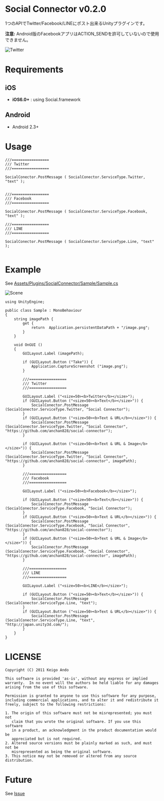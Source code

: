 Social Connector v0.2.0
================

1つのAPIでTwitter/Facebook/LINEにポスト出来るUnityプラグインです。

**注意:** Android版のFacebookアプリはACTION_SENDを許可していないので使用できません。


![Twitter](https://dl.dropboxusercontent.com/u/153254465/screenshot/2014-01-15%2001.01.26.png)


# Requirements
## iOS
* **iOS6.0+** :  using Social.framework 

## Android
* Android 2.3+

# Usage



```
///=================
/// Twitter
///=================
		
SocialConector.PostMessage ( SocialConector.ServiceType.Twitter, "text" );


///=================
/// Facebook
///=================

SocialConector.PostMessage ( SocialConector.ServiceType.Facebook, "text" );

///=================
/// LINE
///=================

SocialConector.PostMessage ( SocialConector.ServiceType.Line, "text" );	
	
```

# Example

See  [Assets/Plugins/SocialConnector/Sample/Sample.cs](https://github.com/anchan828/social-connector/blob/master/Assets/Plugins/SocialConnector/Sample/Sample.cs)

![Scene](https://dl.dropboxusercontent.com/u/153254465/screenshot/2014-01-15%2000.59.23.png)

```
using UnityEngine;

public class Sample : MonoBehaviour
{
	string imagePath {
		get {
			return  Application.persistentDataPath + "/image.png";
		}
	}

	void OnGUI ()
	{
		GUILayout.Label (imagePath);

		if (GUILayout.Button ("Take")) {
			Application.CaptureScreenshot ("image.png");
		}

		///=================
		/// Twitter
		///=================

		GUILayout.Label ("<size=50><b>Twitter</b></size>");
		if (GUILayout.Button ("<size=50><b>Text</b></size>")) {
			SocialConector.PostMessage (SocialConector.ServiceType.Twitter, "Social Connector");
		}
		if (GUILayout.Button ("<size=50><b>Text & URL</b></size>")) {
			SocialConector.PostMessage (SocialConector.ServiceType.Twitter, "Social Connector", "https://github.com/anchan828/social-connector");
		}

		if (GUILayout.Button ("<size=50><b>Text & URL & Image</b></size>")) {
			SocialConector.PostMessage (SocialConector.ServiceType.Twitter, "Social Connector", "https://github.com/anchan828/social-connector", imagePath);
		}
		
		///=================
		/// Facebook
		///=================
		
		GUILayout.Label ("<size=50><b>Facebook</b></size>");

		if (GUILayout.Button ("<size=50><b>Text</b></size>")) {
			SocialConector.PostMessage (SocialConector.ServiceType.Facebook, "Social Connector");
		}
		if (GUILayout.Button ("<size=50><b>Text & URL</b></size>")) {
			SocialConector.PostMessage (SocialConector.ServiceType.Facebook, "Social Connector", "https://github.com/anchan828/social-connector");
		}
		if (GUILayout.Button ("<size=50><b>Text & URL & Image</b></size>")) {
			SocialConector.PostMessage (SocialConector.ServiceType.Facebook, "Social Connector", "https://github.com/anchan828/social-connector", imagePath);
		}
		
		///=================
		/// LINE
		///=================
		
		GUILayout.Label ("<size=50><b>LINE</b></size>");

		if (GUILayout.Button ("<size=50><b>Text</b></size>")) {
			SocialConector.PostMessage (SocialConector.ServiceType.Line, "text");
		}
		if (GUILayout.Button ("<size=50><b>Text & URL</b></size>")) {
			SocialConector.PostMessage (SocialConector.ServiceType.Line, "text", "http://japan.unity3d.com/");
		}
	}
}
```

# LICENSE

```
Copyright (C) 2011 Keigo Ando

This software is provided 'as-is', without any express or implied
warranty.  In no event will the authors be held liable for any damages
arising from the use of this software.

Permission is granted to anyone to use this software for any purpose,
including commercial applications, and to alter it and redistribute it
freely, subject to the following restrictions:

1. The origin of this software must not be misrepresented; you must not
   claim that you wrote the original software. If you use this software
   in a product, an acknowledgment in the product documentation would be
   appreciated but is not required.
2. Altered source versions must be plainly marked as such, and must not be
   misrepresented as being the original software.
3. This notice may not be removed or altered from any source distribution.

```

# Future

See [Issue](https://github.com/anchan828/social-connector/issues?state=open)


<!--![iOS-Facebook](http://cloud.github.com/downloads/anchan828/social-connector/2012-12-09%2002.07.18.png)-->
<!--![Android-Twitter](http://cloud.github.com/downloads/anchan828/social-connector/SC20121209-010941.png)-->
<!--![Android-Facebook](http://cloud.github.com/downloads/anchan828/social-connector/SC20121209-011757.png)-->
<!--![Android](http://cloud.github.com/downloads/anchan828/social-connector/SC20121209-010925.png)-->
